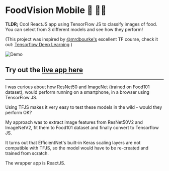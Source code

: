# FoodVision Mobile 🍔 👀📱

**TLDR;** Cool ReactJS app using TensorFlow JS to classify images of food. You can select from 3 different models and see how they perform!

(This project was inspired by [@mrdbourke's](https://github.com/mrdbourke) excellent TF course, check it out: [Tensorflow Deep Learning](https://github.com/mrdbourke/tensorflow-deep-learning) )

![Demo](https://mldatatwk.s3.us-east-2.amazonaws.com/gifs/demo.gif)

## Try out the [live app here](https://tomwalczak.github.io/food-vision-mobile-tensorflowjs/)

---

I was curious about how ResNet50 and ImageNet (trained on Food101 dataset), would perform running on a smartphone, in a browser using TensorFlow JS.

Using TFJS makes it very easy to test these models in the wild - would they perform OK?

My approach was to extract image features from ResNet50V2 and ImageNetV2, fit them to Food101 dataset and finally convert to Tensorflow JS.

It turns out that EfficientNet's built-in Keras scaling layers are not compatible with TFJS, so the model would have to be re-created and trained from scratch.

The wrapper app is ReactJS.
